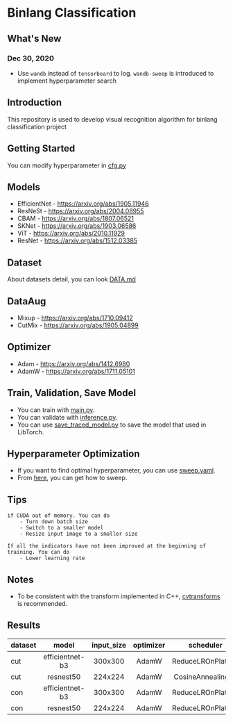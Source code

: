 # Binlang Classification

## What's New
### Dec 30, 2020
- Use `wandb` instead of `tensorboard` to log.
  `wandb-sweep` is introduced to implement hyperparameter search

## Introduction
This repository is used to develop visual recognition algorithm for binlang classification project

## Getting Started
You can modify hyperparameter in [cfg.py](config/cfg.py)

## Models
* EfficientNet - https://arxiv.org/abs/1905.11946
* ResNeSt - https://arxiv.org/abs/2004.08955
* CBAM - https://arxiv.org/abs/1807.06521
* SKNet - https://arxiv.org/abs/1903.06586
* ViT - https://arxiv.org/abs/2010.11929
* ResNet - https://arxiv.org/abs/1512.03385

## Dataset
About datasets detail, you can look [DATA.md](data/DATA.md)

## DataAug
* Mixup - https://arxiv.org/abs/1710.09412
* CutMix - https://arxiv.org/abs/1905.04899

## Optimizer
* Adam - https://arxiv.org/abs/1412.6980
* AdamW - https://arxiv.org/abs/1711.05101

## Train, Validation, Save Model
- You can train with [main.py](main.py).
- You can validate with [inference.py](inference.py).
- You can use [save_traced_model.py](model/save_traced_model.py) to save the model that used in LibTorch.

## Hyperparameter Optimization
- If you want to find optimal hyperparameter, you can use [sweep.yaml](config/sweep.yaml).
- From [here](https://docs.wandb.ai/sweeps), you can get how to sweep.

## Tips
    if CUDA out of memory. You can do
        - Turn down batch size
        - Switch to a smaller model
        - Resize input image to a smaller size
    
    If all the indicators have not been improved at the beginning of training. You can do
        - Lower learning rate
## Notes
- To be consistent with the transform implemented in C++, [cvtransforms](https://pypi.org/project/opencv-torchvision-transforms-yuzhiyang/) is recommended.
## Results
| dataset | model  |  input_size |   optimizer |   scheduler |   learning_rate | weight_decay | batch_size |val_acc|
|--------------|:--------:|:------:|:------:|:------:|:------:|:------:|:------:|:------:|
|cut  | efficientnet-b3 |300x300 |AdamW |ReduceLROnPlateau |1.572e-4 | 1.165e-3| 64 | 96.46 |
|cut       | resnest50 |224x224 |AdamW |CosineAnnealingLR |1.14e-4 | 6.028e-3 | 128 | 92.27 |
|con  | efficientnet-b3|300x300|AdamW |ReduceLROnPlateau |8.515e-5 | 9.883e-4 | 64 | 93.99 |
|con       | resnest50|224x224 |AdamW |ReduceLROnPlateau|5.825e-5 | 1.134e-4 | 128 | 91.8|
